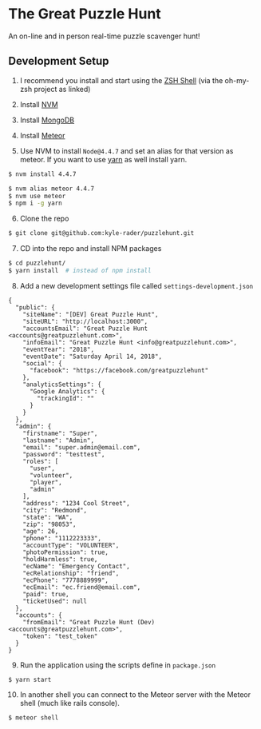 # The Great Puzzle Hunt
An on-line and in person real-time puzzle scavenger hunt!

## Development Setup

1. I recommend you install and start using the [ZSH Shell](https://github.com/robbyrussell/oh-my-zsh) (via the oh-my-zsh project as linked)

2. Install [NVM](https://github.com/creationix/nvm)

3. Install [MongoDB](https://docs.mongodb.com/manual/administration/install-community/)

4. Install [Meteor](https://www.meteor.com/install)

5. Use NVM to install `Node@4.4.7` and set an alias for that version as meteor.  If you want to use [yarn](https://code.facebook.com/posts/1840075619545360) as well install yarn.

  ```bash
  $ nvm install 4.4.7

  $ nvm alias meteor 4.4.7
  $ nvm use meteor
  $ npm i -g yarn
  ```
6. Clone the repo

  ```bash
  $ git clone git@github.com:kyle-rader/puzzlehunt.git
  ```
7. CD into the repo and install NPM packages

  ```bash
  $ cd puzzlehunt/
  $ yarn install  # instead of npm install
  ```
8. Add a new development settings file called `settings-development.json`

  ```
  {
    "public": {
      "siteName": "[DEV] Great Puzzle Hunt",
      "siteURL": "http://localhost:3000",
      "accountsEmail": "Great Puzzle Hunt <accounts@greatpuzzlehunt.com>",
      "infoEmail": "Great Puzzle Hunt <info@greatpuzzlehunt.com>",
      "eventYear": "2018",
      "eventDate": "Saturday April 14, 2018",
      "social": {
        "facebook": "https://facebook.com/greatpuzzlehunt"
      },
      "analyticsSettings": {
        "Google Analytics": {
          "trackingId": ""
        }
      }
    },
    "admin": {
      "firstname": "Super",
      "lastname": "Admin",
      "email": "super.admin@email.com",
      "password": "testtest",
      "roles": [
        "user",
        "volunteer",
        "player",
        "admin"
      ],
      "address": "1234 Cool Street",
      "city": "Redmond",
      "state": "WA",
      "zip": "98053",
      "age": 26,
      "phone": "1112223333",
      "accountType": "VOLUNTEER",
      "photoPermission": true,
      "holdHarmless": true,
      "ecName": "Emergency Contact",
      "ecRelationship": "friend",
      "ecPhone": "7778889999",
      "ecEmail": "ec.friend@email.com",
      "paid": true,
      "ticketUsed": null
    },
    "accounts": {
      "fromEmail": "Great Puzzle Hunt (Dev)<accounts@greatpuzzlehunt.com>",
      "token": "test_token"
    }
  }
  ```

9. Run the application using the scripts define in `package.json`

  ```
  $ yarn start
  ```

10. In another shell you can connect to the Meteor server with the Meteor shell (much like rails console).
  ```
  $ meteor shell
  ```
